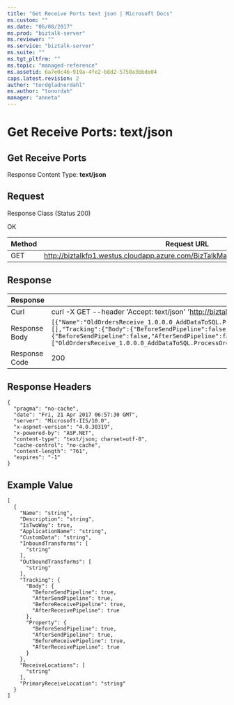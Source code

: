 ```yaml
---
title: "Get Receive Ports text json | Microsoft Docs"
ms.custom: ""
ms.date: "06/08/2017"
ms.prod: "biztalk-server"
ms.reviewer: ""
ms.service: "biztalk-server"
ms.suite: ""
ms.tgt_pltfrm: ""
ms.topic: "managed-reference"
ms.assetid: 6a7e0c46-919a-4fe2-b8d2-5750a3bbde04
caps.latest.revision: 2
author: "tordgladnordahl"
ms.author: "tonordah"
manager: "anneta"
---
```

# Get Receive Ports: text/json
## Get Receive Ports

  Response Content Type: **text/json**

Request
---
Response Class (Status 200)

OK

Method  | Request URL
------------- | -------------
GET  | http://biztalkfp1.westus.cloudapp.azure.com/BizTalkManagementService/ReceivePorts

Response
---

| Response | Content          |
| ------------- | ----------- |
| Curl | curl -X GET --header 'Accept: text/json' 'http://biztalkfp1.westus.cloudapp.azure.com/BizTalkManagementService/ReceivePorts'|
| Response Body | `[{"Name":"OldOrdersReceive_1.0.0.0_AddDataToSQL.ProcessOrders_ReceiveOrderFromFile_2aa35c52bb10d3e0","Description":null,"IsTwoWay":false,"ApplicationName":"OldOrdersReceive","CustomData":null,"InboundTransforms":[],"OutboundTransforms":[],"Tracking":{"Body":{"BeforeSendPipeline":false,"AfterSendPipeline":false,"BeforeReceivePipeline":false,"AfterReceivePipeline":false},"Property":{"BeforeSendPipeline":false,"AfterSendPipeline":false,"BeforeReceivePipeline":false,"AfterReceivePipeline":false}},"ReceiveLocations":["OldOrdersReceive_1.0.0.0_AddDataToSQL.ProcessOrders_ReceiveOrderFromFile_2aa35c52bb10d3e0_ReceiveLocation"],"PrimaryReceiveLocation":"OldOrdersReceive_1.0.0.0_AddDataToSQL.ProcessOrders_ReceiveOrderFromFile_2aa35c52bb10d3e0_ReceiveLocation"}]` |
| Response Code | 200|

Response Headers
---

```
{
  "pragma": "no-cache",
  "date": "Fri, 21 Apr 2017 06:57:30 GMT",
  "server": "Microsoft-IIS/10.0",
  "x-aspnet-version": "4.0.30319",
  "x-powered-by": "ASP.NET",
  "content-type": "text/json; charset=utf-8",
  "cache-control": "no-cache",
  "content-length": "761",
  "expires": "-1"
}
```

Example Value
---

```
[
  {
    "Name": "string",
    "Description": "string",
    "IsTwoWay": true,
    "ApplicationName": "string",
    "CustomData": "string",
    "InboundTransforms": [
      "string"
    ],
    "OutboundTransforms": [
      "string"
    ],
    "Tracking": {
      "Body": {
        "BeforeSendPipeline": true,
        "AfterSendPipeline": true,
        "BeforeReceivePipeline": true,
        "AfterReceivePipeline": true
      },
      "Property": {
        "BeforeSendPipeline": true,
        "AfterSendPipeline": true,
        "BeforeReceivePipeline": true,
        "AfterReceivePipeline": true
      }
    },
    "ReceiveLocations": [
      "string"
    ],
    "PrimaryReceiveLocation": "string"
  }
]
```